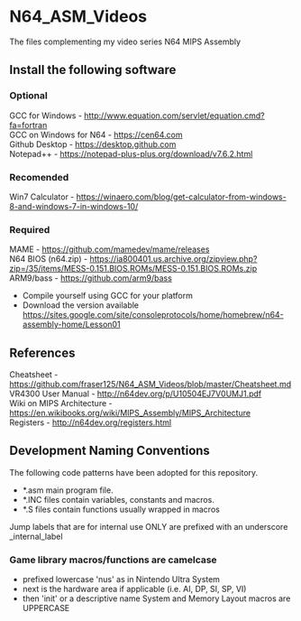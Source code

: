 # N64_ASM_Videos
The files complementing my video series N64 MIPS Assembly 

## Install the following software  
### Optional  
GCC for Windows - http://www.equation.com/servlet/equation.cmd?fa=fortran  
GCC on Windows for N64 - https://cen64.com  
Github Desktop - https://desktop.github.com  
Notepad++ - https://notepad-plus-plus.org/download/v7.6.2.html  

### Recomended  
Win7 Calculator - https://winaero.com/blog/get-calculator-from-windows-8-and-windows-7-in-windows-10/  

### Required  
MAME - https://github.com/mamedev/mame/releases  
N64 BIOS (n64.zip) - https://ia800401.us.archive.org/zipview.php?zip=/35/items/MESS-0.151.BIOS.ROMs/MESS-0.151.BIOS.ROMs.zip  
ARM9/bass - https://github.com/arm9/bass  
* Compile yourself using GCC for your platform  
* Download the version available https://sites.google.com/site/consoleprotocols/home/homebrew/n64-assembly-home/Lesson01  

## References
Cheatsheet - https://github.com/fraser125/N64_ASM_Videos/blob/master/Cheatsheet.md
VR4300 User Manual - http://n64dev.org/p/U10504EJ7V0UMJ1.pdf  
Wiki on MIPS Architecture - https://en.wikibooks.org/wiki/MIPS_Assembly/MIPS_Architecture  
Registers - http://n64dev.org/registers.html  


## Development Naming Conventions  
The following code patterns have been adopted for this repository.
* *.asm main program file.
* *.INC files contain variables, constants and macros.
* *.S files contain functions usually wrapped in macros

Jump labels that are for internal use ONLY are prefixed with an underscore _internal_label  

### Game library macros/functions are camelcase 
* prefixed lowercase 'nus' as in Nintendo Ultra System  
* next is the hardware area if applicable (i.e. AI, DP, SI, SP, VI)
* then 'init' or a descriptive name
System and Memory Layout macros are UPPERCASE  
